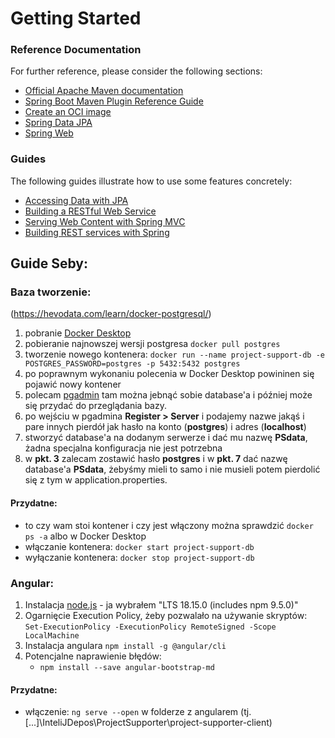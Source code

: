 # Getting Started

### Reference Documentation

For further reference, please consider the following sections:

* [Official Apache Maven documentation](https://maven.apache.org/guides/index.html)
* [Spring Boot Maven Plugin Reference Guide](https://docs.spring.io/spring-boot/docs/3.0.5/maven-plugin/reference/html/)
* [Create an OCI image](https://docs.spring.io/spring-boot/docs/3.0.5/maven-plugin/reference/html/#build-image)
* [Spring Data JPA](https://docs.spring.io/spring-boot/docs/3.0.5/reference/htmlsingle/#data.sql.jpa-and-spring-data)
* [Spring Web](https://docs.spring.io/spring-boot/docs/3.0.5/reference/htmlsingle/#web)

### Guides

The following guides illustrate how to use some features concretely:

* [Accessing Data with JPA](https://spring.io/guides/gs/accessing-data-jpa/)
* [Building a RESTful Web Service](https://spring.io/guides/gs/rest-service/)
* [Serving Web Content with Spring MVC](https://spring.io/guides/gs/serving-web-content/)
* [Building REST services with Spring](https://spring.io/guides/tutorials/rest/)


## Guide Seby:

### Baza tworzenie:
(https://hevodata.com/learn/docker-postgresql/)

1. pobranie [Docker Desktop](https://www.docker.com/products/docker-desktop/)
2. pobieranie najnowszej wersji postgresa `docker pull postgres`
3. tworzenie nowego kontenera: `docker run --name project-support-db -e POSTGRES_PASSWORD=postgres -p 5432:5432 postgres`
4. po poprawnym wykonaniu polecenia w Docker Desktop powininen się pojawić nowy kontener
5. polecam [pgadmin](https://www.pgadmin.org/download/) tam można jebnąć sobie database'a i później może się przydać do przeglądania bazy.
6. po wejściu w pgadmina **Register > Server** i podajemy nazwe jakąś i pare innych pierdół jak hasło na konto (**postgres**) i adres (**localhost**)
7. stworzyć database'a na dodanym serwerze i dać mu nazwę **PSdata**, żadna specjalna konfiguracja nie jest potrzebna
8. w **pkt. 3** zalecam zostawić hasło **postgres** i w **pkt. 7** dać nazwę database'a **PSdata**, żebyśmy mieli to samo i nie musieli potem pierdolić się z tym w application.properties. 

#### Przydatne:
- to czy wam stoi kontener i czy jest włączony można sprawdzić `docker ps -a` albo w Docker Desktop
- włączanie kontenera: `docker start project-support-db`
- wyłączanie kontenera: `docker stop project-support-db`


### Angular:

1. Instalacja [node.js](https://nodejs.org/en/download) - ja wybrałem "LTS 18.15.0 (includes npm 9.5.0)"
2. Ogarnięcie Execution Policy, żeby pozwalało na używanie skryptów: `Set-ExecutionPolicy -ExecutionPolicy RemoteSigned -Scope LocalMachine`
3. Instalacja angulara `npm install -g @angular/cli`
4. Potencjalne naprawienie błędów:
   - `npm install --save angular-bootstrap-md`

#### Przydatne:
- włączenie: `ng serve --open` w folderze z angularem (tj. [...]\InteliJDepos\ProjectSupporter\project-supporter-client)